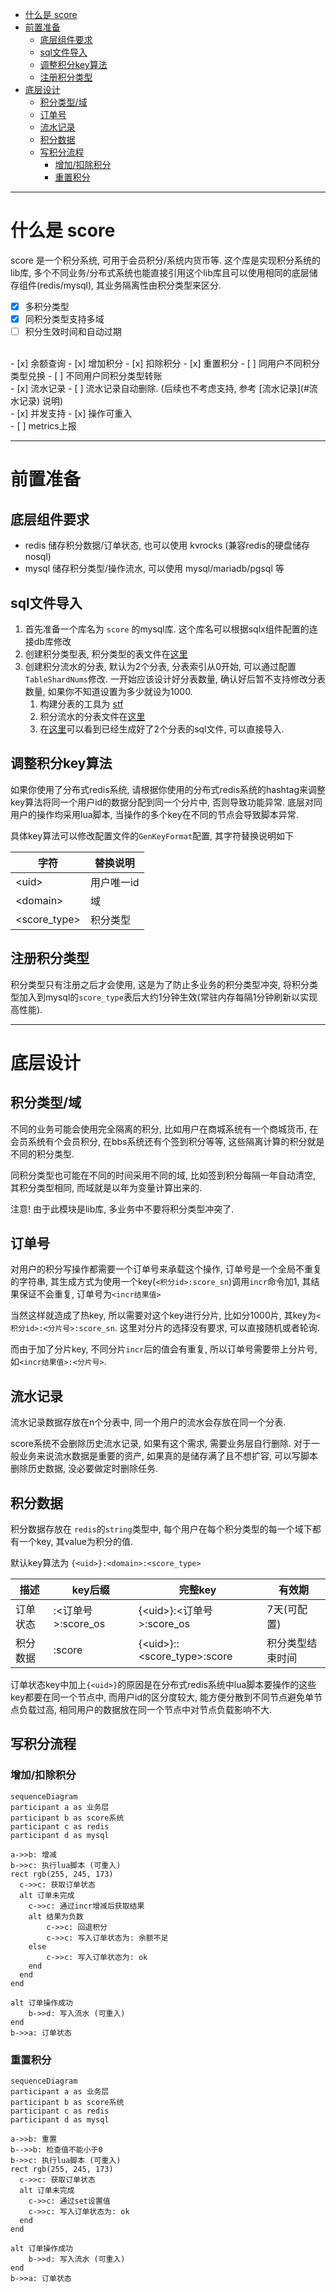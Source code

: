 
<!-- TOC -->

- [什么是 score](#%E4%BB%80%E4%B9%88%E6%98%AF-score)
- [前置准备](#%E5%89%8D%E7%BD%AE%E5%87%86%E5%A4%87)
    - [底层组件要求](#%E5%BA%95%E5%B1%82%E7%BB%84%E4%BB%B6%E8%A6%81%E6%B1%82)
    - [sql文件导入](#sql%E6%96%87%E4%BB%B6%E5%AF%BC%E5%85%A5)
    - [调整积分key算法](#%E8%B0%83%E6%95%B4%E7%A7%AF%E5%88%86key%E7%AE%97%E6%B3%95)
    - [注册积分类型](#%E6%B3%A8%E5%86%8C%E7%A7%AF%E5%88%86%E7%B1%BB%E5%9E%8B)
- [底层设计](#%E5%BA%95%E5%B1%82%E8%AE%BE%E8%AE%A1)
    - [积分类型/域](#%E7%A7%AF%E5%88%86%E7%B1%BB%E5%9E%8B%E5%9F%9F)
    - [订单号](#%E8%AE%A2%E5%8D%95%E5%8F%B7)
    - [流水记录](#%E6%B5%81%E6%B0%B4%E8%AE%B0%E5%BD%95)
    - [积分数据](#%E7%A7%AF%E5%88%86%E6%95%B0%E6%8D%AE)
    - [写积分流程](#%E5%86%99%E7%A7%AF%E5%88%86%E6%B5%81%E7%A8%8B)
        - [增加/扣除积分](#%E5%A2%9E%E5%8A%A0%E6%89%A3%E9%99%A4%E7%A7%AF%E5%88%86)
        - [重置积分](#%E9%87%8D%E7%BD%AE%E7%A7%AF%E5%88%86)

<!-- /TOC -->

---

# 什么是 score

score 是一个积分系统, 可用于会员积分/系统内货币等.
这个库是实现积分系统的lib库, 多个不同业务/分布式系统也能直接引用这个lib库且可以使用相同的底层储存组件(redis/mysql), 其业务隔离性由积分类型来区分.

- [x] 多积分类型
- [x] 同积分类型支持多域
- [ ] 积分生效时间和自动过期
</br>
- [x] 余额查询
- [x] 增加积分
- [x] 扣除积分
- [x] 重置积分
- [ ] 同用户不同积分类型兑换
- [ ] 不同用户同积分类型转账
</br>
- [x] 流水记录
- [ ] 流水记录自动删除. (后续也不考虑支持, 参考 [流水记录](#流水记录) 说明)
</br>
- [x] 并发支持
- [x] 操作可重入
</br>
- [ ] metrics上报

---

# 前置准备

## 底层组件要求

- redis 储存积分数据/订单状态, 也可以使用 kvrocks (兼容redis的硬盘储存nosql)
- mysql 储存积分类型/操作流水, 可以使用 mysql/mariadb/pgsql 等

## sql文件导入

1. 首先准备一个库名为 `score` 的mysql库. 这个库名可以根据sqlx组件配置的连接db库修改
2. 创建积分类型表, 积分类型的表文件在[这里](https://github.com/zlyuancn/score/tree/master/db_table/score_type.sql)
3. 创建积分流水的分表, 默认为2个分表, 分表索引从0开始, 可以通过配置`TableShardNums`修改. 一开始应该设计好分表数量, 确认好后暂不支持修改分表数量, 如果你不知道设置为多少就设为1000.
   1. 构建分表的工具为 [stf](https://github.com/zlyuancn/stt/tree/master/stf)
   2. 积分流水的分表文件在[这里](https://github.com/zlyuancn/score/tree/master/db_table/score_flow_.sql)
   3. 在[这里](https://github.com/zlyuancn/score/tree/master/db_table/score_flow_.out.sql)可以看到已经生成好了2个分表的sql文件, 可以直接导入.

## 调整积分key算法

如果你使用了分布式redis系统, 请根据你使用的分布式redis系统的hashtag来调整key算法将同一个用户id的数据分配到同一个分片中, 否则导致功能异常. 底层对同用户的操作均采用lua脚本, 当操作的多个key在不同的节点会导致脚本异常.

具体key算法可以修改配置文件的`GenKeyFormat`配置, 其字符替换说明如下

| 字符           | 替换说明   |
| -------------- | ---------- |
| \<uid\>        | 用户唯一id |
| \<domain\>     | 域         |
| \<score_type\> | 积分类型   |

## 注册积分类型

积分类型只有注册之后才会使用, 这是为了防止多业务的积分类型冲突, 将积分类型加入到mysql的`score_type`表后大约1分钟生效(常驻内存每隔1分钟刷新以实现高性能).

---

# 底层设计

## 积分类型/域

不同的业务可能会使用完全隔离的积分, 比如用户在商城系统有一个商城货币, 在会员系统有个会员积分, 在bbs系统还有个签到积分等等, 这些隔离计算的积分就是不同的积分类型.

同积分类型也可能在不同的时间采用不同的域, 比如签到积分每隔一年自动清空, 其积分类型相同, 而域就是以年为变量计算出来的.

注意! 由于此模块是lib库, 多业务中不要将积分类型冲突了.

## 订单号

对用户的积分写操作都需要一个订单号来承载这个操作, 订单号是一个全局不重复的字符串, 其生成方式为使用一个key(`<积分id>:score_sn`)调用`incr`命令加1, 其结果保证不会重复, 订单号为`<incr结果值>`

当然这样就造成了热key, 所以需要对这个key进行分片, 比如分1000片, 其key为`<积分id>:<分片号>:score_sn`. 这里对分片的选择没有要求, 可以直接随机或者轮询.

而由于加了分片key, 不同分片`incr`后的值会有重复, 所以订单号需要带上分片号, 如`<incr结果值>:<分片号>`. 

## 流水记录

流水记录数据存放在n个分表中, 同一个用户的流水会存放在同一个分表.

score系统不会删除历史流水记录, 如果有这个需求, 需要业务层自行删除. 对于一般业务来说流水数据是重要的资产, 如果真的是储存满了且不想扩容, 可以写脚本删除历史数据, 没必要做定时删除任务.

## 积分数据

积分数据存放在 `redis`的`string`类型中, 每个用户在每个积分类型的每一个域下都有一个key, 其value为积分的值.

默认key算法为 `{<uid>}:<domain>:<score_type>`

| 描述     | key后缀            | 完整key                               | 有效期           |
| -------- | ------------------ | ------------------------------------- | ---------------- |
| 订单状态 | :<订单号>:score_os | {\<uid\>}:<订单号>:score_os           | 7天(可配置)      |
| 积分数据 | :score             | {\<uid\>}:<domain>:<score_type>:score | 积分类型结束时间 |

订单状态key中加上`{<uid>}`的原因是在分布式redis系统中lua脚本要操作的这些key都要在同一个节点中, 而用户id的区分度较大, 能方便分散到不同节点避免单节点负载过高, 相同用户的数据放在同一个节点中对节点负载影响不大.

## 写积分流程

### 增加/扣除积分

```mermaid
sequenceDiagram
participant a as 业务层
participant b as score系统
participant c as redis
participant d as mysql

a->>b: 增减
b->>c: 执行lua脚本 (可重入)
rect rgb(255, 245, 173)
  c->>c: 获取订单状态
  alt 订单未完成
    c->>c: 通过incr增减后获取结果
    alt 结果为负数
        c->>c: 回退积分
        c->>c: 写入订单状态为: 余额不足
    else
        c->>c: 写入订单状态为: ok
    end
  end
end

alt 订单操作成功
    b->>d: 写入流水 (可重入)
end
b->>a: 订单状态
```

### 重置积分

```mermaid
sequenceDiagram
participant a as 业务层
participant b as score系统
participant c as redis
participant d as mysql

a->>b: 重置
b-->>b: 检查值不能小于0
b->>c: 执行lua脚本 (可重入)
rect rgb(255, 245, 173)
  c->>c: 获取订单状态
  alt 订单未完成
    c->>c: 通过set设置值
    c->>c: 写入订单状态为: ok
  end
end

alt 订单操作成功
    b->>d: 写入流水 (可重入)
end
b->>a: 订单状态
```
